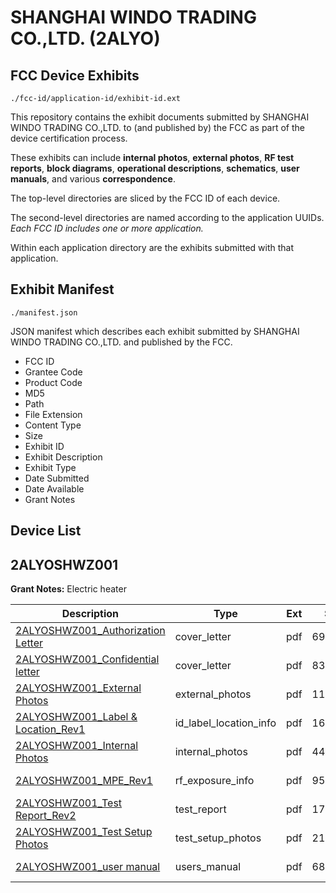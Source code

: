 # SHANGHAI WINDO TRADING CO.,LTD. (2ALYO)
## FCC Device Exhibits

```
./fcc-id/application-id/exhibit-id.ext
```

This repository contains the exhibit documents submitted by SHANGHAI WINDO TRADING CO.,LTD. to (and published by) the FCC as part of the device certification process.

These exhibits can include **internal photos**, **external photos**, **RF test reports**, **block diagrams**, **operational descriptions**, **schematics**, **user manuals**, and various **correspondence**.

The top-level directories are sliced by the FCC ID of each device.

The second-level directories are named according to the application UUIDs. *Each FCC ID includes one or more application.*

Within each application directory are the exhibits submitted with that application. 

## Exhibit Manifest

```
./manifest.json
```

JSON manifest which describes each exhibit submitted by SHANGHAI WINDO TRADING CO.,LTD. and published by the FCC.

- FCC ID
- Grantee Code
- Product Code
- MD5
- Path
- File Extension
- Content Type
- Size
- Exhibit ID
- Exhibit Description
- Exhibit Type
- Date Submitted
- Date Available
- Grant Notes

## Device List
## 2ALYOSHWZ001
**Grant Notes:** Electric heater

| Description | Type | Ext | Size | Submitted | Available |
| ----------- | ---- | --- | ---- | --------- | --------- |
| [2ALYOSHWZ001_Authorization Letter](2ALYOSHWZ001/bd9a90ecd1da5a9a24e09f8e8c53ad7d/3485604.pdf) | cover_letter | pdf | 690826 | 2017-07-28 | 2017-07-28 |
| [2ALYOSHWZ001_Confidential letter](2ALYOSHWZ001/bd9a90ecd1da5a9a24e09f8e8c53ad7d/3485618.pdf) | cover_letter | pdf | 830775 | 2017-07-28 | 2017-07-28 |
| [2ALYOSHWZ001_External Photos](2ALYOSHWZ001/bd9a90ecd1da5a9a24e09f8e8c53ad7d/3485632.pdf) | external_photos | pdf | 118064 | 2017-07-28 | 2017-07-28 |
| [2ALYOSHWZ001_Label & Location_Rev1](2ALYOSHWZ001/bd9a90ecd1da5a9a24e09f8e8c53ad7d/3485644.pdf) | id_label_location_info | pdf | 1650702 | 2017-07-28 | 2017-07-28 |
| [2ALYOSHWZ001_Internal Photos](2ALYOSHWZ001/bd9a90ecd1da5a9a24e09f8e8c53ad7d/3485638.pdf) | internal_photos | pdf | 440084 | 2017-07-28 | 2017-07-28 |
| [2ALYOSHWZ001_MPE_Rev1](2ALYOSHWZ001/bd9a90ecd1da5a9a24e09f8e8c53ad7d/3485661.pdf) | rf_exposure_info | pdf | 95164 | 2017-07-28 | 2017-07-28 |
| [2ALYOSHWZ001_Test Report_Rev2](2ALYOSHWZ001/bd9a90ecd1da5a9a24e09f8e8c53ad7d/3485667.pdf) | test_report | pdf | 1768571 | 2017-07-28 | 2017-07-28 |
| [2ALYOSHWZ001_Test Setup Photos](2ALYOSHWZ001/bd9a90ecd1da5a9a24e09f8e8c53ad7d/3485672.pdf) | test_setup_photos | pdf | 213839 | 2017-07-28 | 2017-07-28 |
| [2ALYOSHWZ001_user manual](2ALYOSHWZ001/bd9a90ecd1da5a9a24e09f8e8c53ad7d/3485675.pdf) | users_manual | pdf | 68174 | 2017-07-28 | 2017-07-28 |
